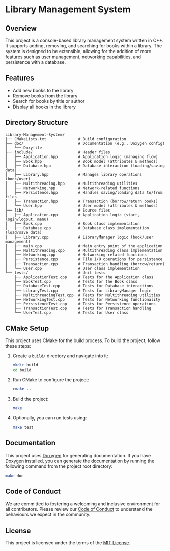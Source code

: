 # Library Management System

## Overview

This project is a console-based library management system written in C++. It supports adding, removing, and searching for books within a library. The system is designed to be extensible, allowing for the addition of more features such as user management, networking capabilities, and persistence with a database.

## Features

- Add new books to the library
- Remove books from the library
- Search for books by title or author
- Display all books in the library

## Directory Structure

```
Library-Management-System/
├── CMakeLists.txt              # Build configuration
├── doc/                        # Documentation (e.g., Doxygen config)
│   └── Doxyfile
├── include/                    # Header files
│   ├── Application.hpp         # Application logic (managing flow)
│   ├── Book.hpp                # Book model (attributes & methods)
│   ├── Database.hpp            # Database interaction (loading/saving data)
│   ├── Library.hpp             # Manages library operations (book/user)
│   ├── Multithreading.hpp      # Multithreading utilities
│   ├── Networking.hpp          # Network-related functions
│   ├── Persistence.hpp         # Handles saving/loading data to/from files
│   ├── Transaction.hpp         # Transaction (borrow/return books)
│   └── User.hpp                # User model (attributes & methods)
├── lib/                        # Source files
│   ├── Application.cpp         # Application logic (start, login/logout, menu)
│   ├── Book.cpp                # Book class implementation
│   ├── Database.cpp            # Database class implementation (load/save data)
│   ├── Library.cpp             # LibraryManager logic (book/user management)
│   ├── main.cpp                # Main entry point of the application
│   ├── Multithreading.cpp      # Multithreading class implementation
│   ├── Networking.cpp          # Networking-related functions
│   ├── Persistence.cpp         # File I/O operations for persistence
│   ├── Transaction.cpp         # Transaction handling (borrow/return)
│   └── User.cpp                # User class implementation
└── tests/                      # Unit tests
    ├── ApplicationTest.cpp     # Tests for the Application class
    ├── BookTest.cpp            # Tests for the Book class
    ├── DatabaseTest.cpp        # Tests for Database interactions
    ├── LibraryTest.cpp         # Tests for LibraryManager logic
    ├── MultithreadingTest.cpp  # Tests for Multithreading utilities
    ├── NetworkingTest.cpp      # Tests for Networking functionality
    ├── PersistenceTest.cpp     # Tests for Persistence operations
    ├── TransactionTest.cpp     # Tests for Transaction handling
    └── UserTest.cpp            # Tests for User class
```

## CMake Setup

This project uses CMake for the build process. To build the project, follow these steps:

1. Create a `build/` directory and navigate into it:
    ```bash
    mkdir build
    cd build
    ```

2. Run CMake to configure the project:
    ```bash
    cmake ..
    ```

3. Build the project:
    ```bash
    make
    ```

4. Optionally, you can run tests using:
    ```bash
    make test
    ```

## Documentation

This project uses [Doxygen](https://www.doxygen.nl/) for generating documentation. If you have Doxygen installed, you can generate the documentation by running the following command from the project root directory:

```bash
make doc
```

## Code of Conduct

We are committed to fostering a welcoming and inclusive environment for all contributors. Please review our [Code of Conduct](CODE_OF_CONDUCT.md) to understand the behaviours we expect in the community.

## License

This project is licensed under the terms of the [MIT License](LICENSE).